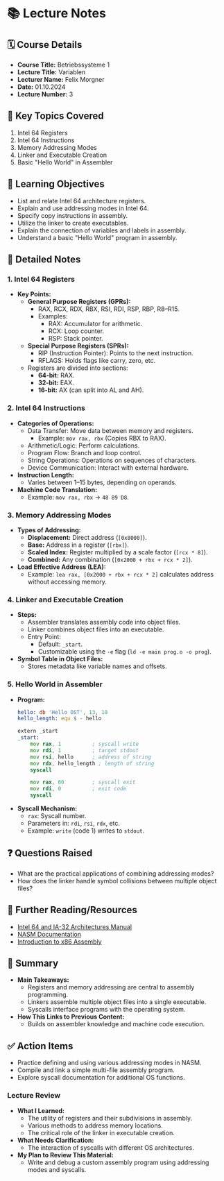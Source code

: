 # 📚 **Lecture Notes**


## 🗓️ **Course Details**
- **Course Title:** Betriebssysteme 1
- **Lecture Title:** Variablen
- **Lecturer Name:** Felix Morgner
- **Date:** 01.10.2024
- **Lecture Number:** 3


## 📝 **Key Topics Covered**
1. Intel 64 Registers
2. Intel 64 Instructions
3. Memory Addressing Modes
4. Linker and Executable Creation
5. Basic "Hello World" in Assembler


## 🧠 **Learning Objectives**
- List and relate Intel 64 architecture registers.
- Explain and use addressing modes in Intel 64.
- Specify copy instructions in assembly.
- Utilize the linker to create executables.
- Explain the connection of variables and labels in assembly.
- Understand a basic "Hello World" program in assembly.


## 📖 **Detailed Notes**

### **1. Intel 64 Registers**
- **Key Points:**
  - **General Purpose Registers (GPRs):**
    - RAX, RCX, RDX, RBX, RSI, RDI, RSP, RBP, R8–R15.
    - Examples:
      - RAX: Accumulator for arithmetic.
      - RCX: Loop counter.
      - RSP: Stack pointer.
  - **Special Purpose Registers (SPRs):**
    - RIP (Instruction Pointer): Points to the next instruction.
    - RFLAGS: Holds flags like carry, zero, etc.
  - Registers are divided into sections:
    - **64-bit:** RAX.
    - **32-bit:** EAX.
    - **16-bit:** AX (can split into AL and AH).


### **2. Intel 64 Instructions**
- **Categories of Operations:**
  - Data Transfer: Move data between memory and registers.
    - Example: `mov rax, rbx` (Copies RBX to RAX).
  - Arithmetic/Logic: Perform calculations.
  - Program Flow: Branch and loop control.
  - String Operations: Operations on sequences of characters.
  - Device Communication: Interact with external hardware.
- **Instruction Length:**
  - Varies between 1–15 bytes, depending on operands.
- **Machine Code Translation:**
  - Example: `mov rax, rbx` → `48 89 D8`.


### **3. Memory Addressing Modes**
- **Types of Addressing:**
  - **Displacement:** Direct address (`[0x8000]`).
  - **Base:** Address in a register (`[rbx]`).
  - **Scaled Index:** Register multiplied by a scale factor (`[rcx * 8]`).
  - **Combined:** Any combination (`[0x2000 + rbx + rcx * 2]`).
- **Load Effective Address (LEA):**
  - Example: `lea rax, [0x2000 + rbx + rcx * 2]` calculates address without accessing memory.


### **4. Linker and Executable Creation**
- **Steps:**
  - Assembler translates assembly code into object files.
  - Linker combines object files into an executable.
  - Entry Point:
    - Default: `_start`.
    - Customizable using the `-e` flag (`ld -e main prog.o -o prog`).
- **Symbol Table in Object Files:**
  - Stores metadata like variable names and offsets.


### **5. Hello World in Assembler**
- **Program:**
  ```asm
  hello: db 'Hello OST', 13, 10
  hello_length: equ $ - hello

  extern _start
  _start:
      mov rax, 1          ; syscall write
      mov rdi, 1          ; target stdout
      mov rsi, hello      ; address of string
      mov rdx, hello_length ; length of string
      syscall

      mov rax, 60         ; syscall exit
      mov rdi, 0          ; exit code
      syscall
  ```
- **Syscall Mechanism:**
  - `rax`: Syscall number.
  - Parameters in: `rdi`, `rsi`, `rdx`, etc.
  - Example: `write` (code 1) writes to `stdout`.


## ❓ **Questions Raised**
- What are the practical applications of combining addressing modes?
- How does the linker handle symbol collisions between multiple object files?


## 🔗 **Further Reading/Resources**
- [Intel 64 and IA-32 Architectures Manual](https://www.intel.com/content/www/us/en/developer/articles/technical/intel-sdm.html)
- [NASM Documentation](https://www.nasm.us/xdoc/2.13.01/html/)
- [Introduction to x86 Assembly](https://cs.lmu.edu/~ray/notes/x86assembly/)


## 📌 **Summary**
- **Main Takeaways:**
  - Registers and memory addressing are central to assembly programming.
  - Linkers assemble multiple object files into a single executable.
  - Syscalls interface programs with the operating system.
- **How This Links to Previous Content:**
  - Builds on assembler knowledge and machine code execution.


## ✅ **Action Items**
- Practice defining and using various addressing modes in NASM.
- Compile and link a simple multi-file assembly program.
- Explore syscall documentation for additional OS functions.


### **Lecture Review**
- **What I Learned:**
  - The utility of registers and their subdivisions in assembly.
  - Various methods to address memory locations.
  - The critical role of the linker in executable creation.
- **What Needs Clarification:**
  - The interaction of syscalls with different OS architectures.
- **My Plan to Review This Material:**
  - Write and debug a custom assembly program using addressing modes and syscalls.
